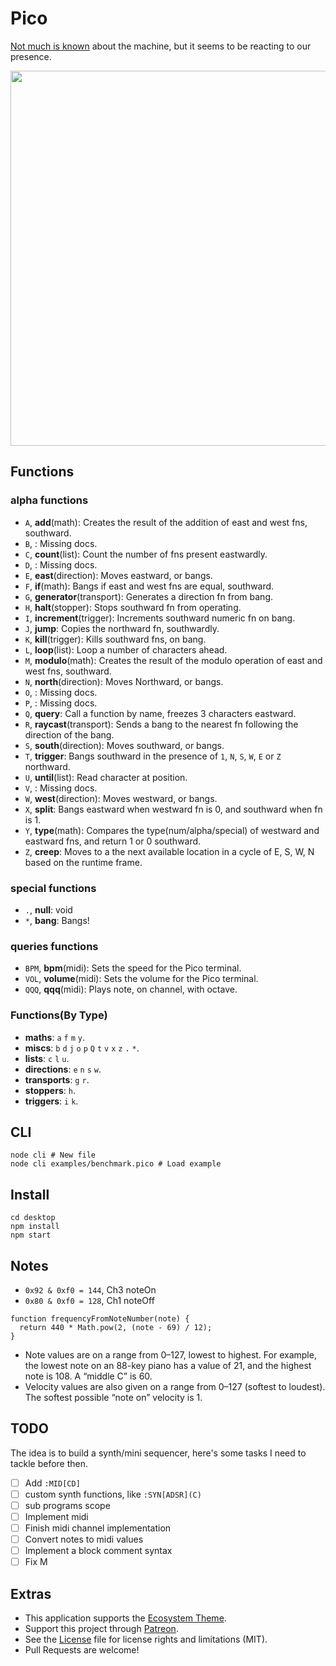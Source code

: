 # Pico

[Not much is known](http://wiki.xxiivv.com/Pico) about the machine, but it seems to be reacting to our presence.

<img src='https://raw.githubusercontent.com/hundredrabbits/Pico/master/PREVIEW.jpg' width="600"/>

## Functions

### alpha functions

- `A`, **add**(math): Creates the result of the addition of east and west fns, southward.
- `B`, **<missing name>**: Missing docs.
- `C`, **count**(list): Count the number of fns present eastwardly.
- `D`, **<missing name>**: Missing docs.
- `E`, **east**(direction): Moves eastward, or bangs.
- `F`, **if**(math): Bangs if east and west fns are equal, southward.
- `G`, **generator**(transport): Generates a direction fn from bang.
- `H`, **halt**(stopper): Stops southward fn from operating.
- `I`, **increment**(trigger): Increments southward numeric fn on bang.
- `J`, **jump**: Copies the northward fn, southwardly.
- `K`, **kill**(trigger): Kills southward fns, on bang.
- `L`, **loop**(list): Loop a number of characters ahead.
- `M`, **modulo**(math): Creates the result of the modulo operation of east and west fns, southward.
- `N`, **north**(direction): Moves Northward, or bangs.
- `O`, **<missing name>**: Missing docs.
- `P`, **<missing name>**: Missing docs.
- `Q`, **query**: Call a function by name, freezes 3 characters eastward.
- `R`, **raycast**(transport): Sends a bang to the nearest fn following the direction of the bang.
- `S`, **south**(direction): Moves southward, or bangs.
- `T`, **trigger**: Bangs southward in the presence of `1`, `N`, `S`, `W`, `E` or `Z` northward.
- `U`, **until**(list): Read character at position.
- `V`, **<missing name>**: Missing docs.
- `W`, **west**(direction): Moves westward, or bangs.
- `X`, **split**: Bangs eastward when westward fn is 0, and southward when fn is 1.
- `Y`, **type**(math): Compares the type(num/alpha/special) of westward and eastward fns, and return 1 or 0 southward.
- `Z`, **creep**: Moves to a the next available location in a cycle of E, S, W, N based on the runtime frame.

### special functions

- `.`, **null**: void
- `*`, **bang**: Bangs!

### queries functions

- `BPM`, **bpm**(midi): Sets the speed for the Pico terminal.
- `VOL`, **volume**(midi): Sets the volume for the Pico terminal.
- `QQQ`, **qqq**(midi): Plays note, on channel, with octave.

### Functions(By Type)

- **maths**: `a` `f` `m` `y`.
- **miscs**: `b` `d` `j` `o` `p` `Q` `t` `v` `x` `z` `.` `*`.
- **lists**: `c` `l` `u`.
- **directions**: `e` `n` `s` `w`.
- **transports**: `g` `r`.
- **stoppers**: `h`.
- **triggers**: `i` `k`.

## CLI

```
node cli # New file
node cli examples/benchmark.pico # Load example
```

## Install

```
cd desktop
npm install
npm start
```

## Notes

- `0x92 & 0xf0 = 144`, Ch3 noteOn
- `0x80 & 0xf0 = 128`, Ch1 noteOff

```
function frequencyFromNoteNumber(note) {
  return 440 * Math.pow(2, (note - 69) / 12);
}
```

- Note values are on a range from 0–127, lowest to highest. For example, the lowest note on an 88-key piano has a value of 21, and the highest note is 108. A “middle C” is 60.
- Velocity values are also given on a range from 0–127 (softest to loudest). The softest possible “note on” velocity is 1.

## TODO

The idea is to build a synth/mini sequencer, here's some tasks I need to tackle before then.

- [ ] Add `:MID[CD]`
- [ ] custom synth functions, like `:SYN[ADSR](C)`
- [ ] sub programs scope
- [ ] Implement midi
- [ ] Finish midi channel implementation
- [ ] Convert notes to midi values
- [ ] Implement a block comment syntax
- [ ] Fix M

## Extras

- This application supports the [Ecosystem Theme](https://github.com/hundredrabbits/Themes).
- Support this project through [Patreon](https://patreon.com/100).
- See the [License](LICENSE.md) file for license rights and limitations (MIT).
- Pull Requests are welcome!
